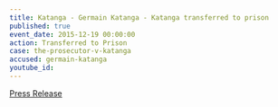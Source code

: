 ```yaml
---
title: Katanga - Germain Katanga - Katanga transferred to prison
published: true
event_date: 2015-12-19 00:00:00
action: Transferred to Prison
case: the-prosecutor-v-katanga
accused: germain-katanga
youtube_id:
---
```



[Press Release](https://www.icc-cpi.int/pages/item.aspx?name=PR1181)